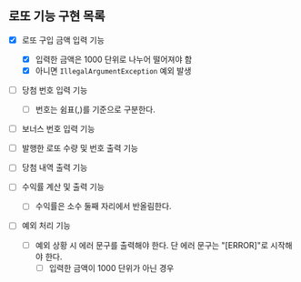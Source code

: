 ## 로또 기능 구현 목록

- [x] 로또 구입 금액 입력 기능
    - [x] 입력한 금액은 1000 단위로 나누어 떨어져야 함
    - [x] 아니면 `IllegalArgumentException` 예외 발생
  
- [ ] 당첨 번호 입력 기능
    - [ ] 번호는 쉼표(,)를 기준으로 구분한다.
  
- [ ] 보너스 번호 입력 기능

- [ ] 발행한 로또 수량 및 번호 출력 기능

- [ ] 당첨 내역 출력 기능

- [ ] 수익률 계산 및 출력 기능
    - [ ] 수익률은 소수 둘째 자리에서 반올림한다.
  
- [ ] 예외 처리 기능
  - [ ] 예외 상황 시 에러 문구를 출력해야 한다. 단 에러 문구는 "[ERROR]"로 시작해야 한다.
    - [ ] 입력한 금액이 1000 단위가 아닌 경우

